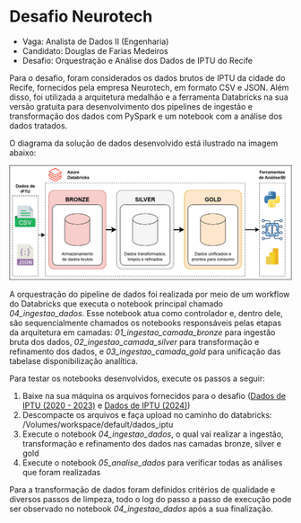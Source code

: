 # Desafio Neurotech

- Vaga: Analista de Dados II (Engenharia)
- Candidato: Douglas de Farias Medeiros
- Desafio: Orquestração e Análise dos Dados de IPTU do Recife

Para o desafio, foram considerados os dados brutos de IPTU da cidade do Recife, fornecidos pela empresa Neurotech, em formato CSV e JSON. Além disso, foi utilizada a arquitetura medalhão e a ferramenta Databricks na sua versão gratuita para desenvolvimento dos pipelines de ingestão e transformação dos dados com PySpark e um notebook com a análise dos dados tratados.

O diagrama da solução de dados desenvolvido está ilustrado na imagem abaixo:

![Diagrama da arquitetura](arquitetura_solucao_dados.png)

A orquestração do pipeline de dados foi realizada por meio de um workflow do Databricks que executa o notebook principal chamado _04_ingestao_dados_. Esse notebook atua como controlador e, dentro dele, são sequencialmente chamados os notebooks responsáveis pelas etapas da arquitetura em camadas: _01_ingestao_camada_bronze_ para ingestão bruta dos dados, _02_ingestao_camada_silver_ para transformação e refinamento dos dados, e _03_ingestao_camada_gold_ para unificação das tabelase disponibilização analítica.

Para testar os notebooks desenvolvidos, execute os passos a seguir:

1. Baixe na sua máquina os arquivos fornecidos para o desafio ([Dados de IPTU (2020 - 2023)](https://github.com/Neurolake/challenge-data-engineer/tree/main/iptu_20_23) e [Dados de IPTU (2024)](https://github.com/Neurolake/challenge-data-engineer/blob/main/iptu_24/iptu_2024_json.zip))
2. Descompacte os arquivos e faça upload no caminho do databricks: /Volumes/workspace/default/dados_iptu
3. Execute o notebook _04_ingestao_dados_, o qual vai realizar a ingestão, transformação e refinamento dos dados nas camadas bronze, silver e gold
4. Execute o notebook _05_analise_dados_ para verificar todas as análises que foram realizadas

Para a transformação de dados foram definidos critérios de qualidade e diversos passos de limpeza, todo o log do passo a passo de execução pode ser observado no notebook _04_ingestao_dados_ após a sua finalização.
